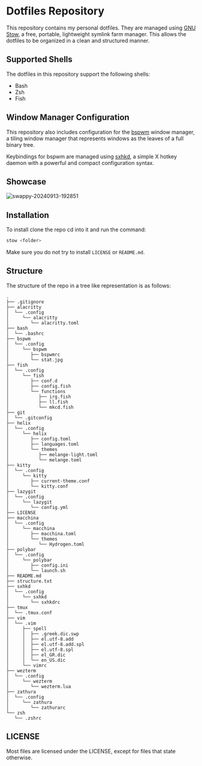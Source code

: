 # Dotfiles Repository

This repository contains my personal dotfiles. They are managed using [GNU
Stow](https://www.gnu.org/software/stow/), a free, portable, lightweight
symlink farm manager. This allows the dotfiles to be organized in a clean and
structured manner.

## Supported Shells

The dotfiles in this repository support the following shells:

-   Bash
-   Zsh
-   Fish

## Window Manager Configuration

This repository also includes configuration for the
[bspwm](https://github.com/baskerville/bspwm) window manager, a tiling window
manager that represents windows as the leaves of a full binary tree.

Keybindings for bspwm are managed using
[sxhkd](https://github.com/baskerville/sxhkd), a simple X hotkey daemon with a
powerful and compact configuration syntax.

## Showcase

![swappy-20240913-192851](https://github.com/user-attachments/assets/59b566b2-95df-46e7-9136-5df0bfa40a87)

## Installation

To install clone the repo cd into it and run the command:

```sh
stow <folder>
```

Make sure you do not try to install `LICENSE` or `README.md`.

## Structure

The structure of the repo in a tree like representation is as follows:

```
.
├── .gitignore
├── alacritty
│  └── .config
│     └── alacritty
│        └── alacritty.toml
├── bash
│  └── .bashrc
├── bspwm
│  └── .config
│     └── bspwm
│        ├── bspwmrc
│        └── stat.jpg
├── fish
│  └── .config
│     └── fish
│        ├── conf.d
│        ├── config.fish
│        └── functions
│           ├── irg.fish
│           ├── ll.fish
│           └── mkcd.fish
├── git
│  └── .gitconfig
├── helix
│  └── .config
│     └── helix
│        ├── config.toml
│        ├── languages.toml
│        └── themes
│           ├── melange-light.toml
│           └── melange.toml
├── kitty
│  └── .config
│     └── kitty
│        ├── current-theme.conf
│        └── kitty.conf
├── lazygit
│  └── .config
│     └── lazygit
│        └── config.yml
├── LICENSE
├── macchina
│  └── .config
│     └── macchina
│        ├── macchina.toml
│        └── themes
│           └── Hydrogen.toml
├── polybar
│  └── .config
│     └── polybar
│        ├── config.ini
│        └── launch.sh
├── README.md
├── structure.txt
├── sxhkd
│  └── .config
│     └── sxhkd
│        └── sxhkdrc
├── tmux
│  └── .tmux.conf
├── vim
│  └── .vim
│     ├── spell
│     │  ├── .greek.dic.swp
│     │  ├── el.utf-8.add
│     │  ├── el.utf-8.add.spl
│     │  ├── el.utf-8.spl
│     │  ├── el_GR.dic
│     │  └── en_US.dic
│     └── vimrc
├── wezterm
│  └── .config
│     └── wezterm
│        └── wezterm.lua
├── zathura
│  └── .config
│     └── zathura
│        └── zathurarc
└── zsh
   └── .zshrc
```

## LICENSE

Most files are licensed under the LICENSE, except for files that state otherwise.
